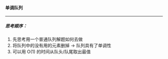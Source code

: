 #### 单调队列

------------

##### 思考顺序：

1. 先思考用一个普通队列解题如何去做
2. 将队列中的没有用的元素删掉 → 队列具有了单调性
3. 可以用 O(1) 的时间从队头/队尾取出最值

